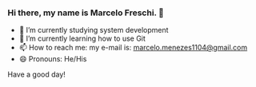 ### Hi there, my name is Marcelo Freschi. 👋

- 🔭 I’m currently studying system development  
- 🌱 I’m currently learning how to use Git
- 📫 How to reach me: my e-mail is: marcelo.menezes1104@gmail.com
- 😄 Pronouns: He/His

Have a good day!
